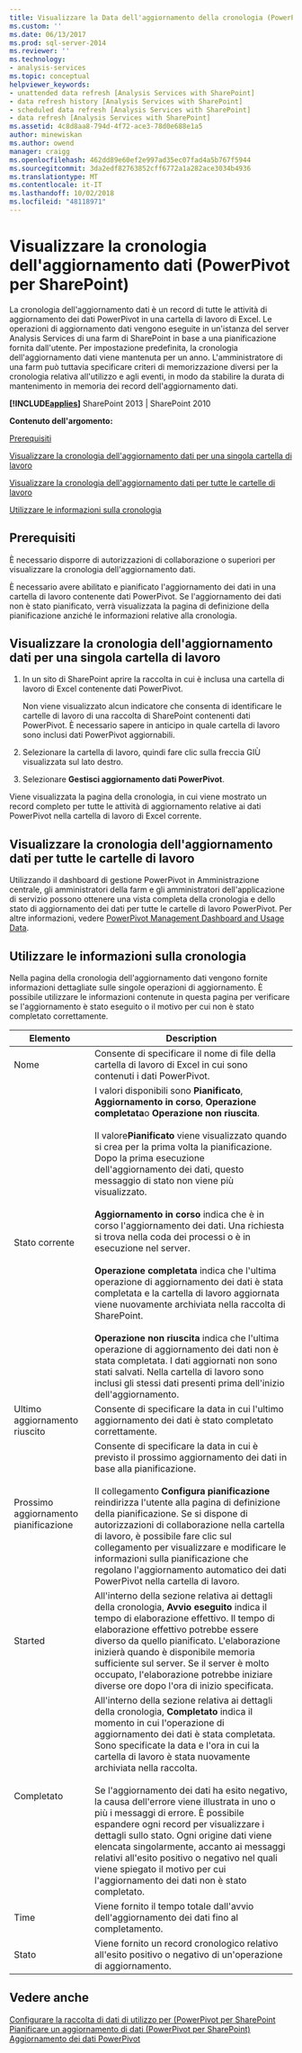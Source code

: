 ```yaml
---
title: Visualizzare la Data dell'aggiornamento della cronologia (PowerPivot per SharePoint) | Microsoft Docs
ms.custom: ''
ms.date: 06/13/2017
ms.prod: sql-server-2014
ms.reviewer: ''
ms.technology:
- analysis-services
ms.topic: conceptual
helpviewer_keywords:
- unattended data refresh [Analysis Services with SharePoint]
- data refresh history [Analysis Services with SharePoint]
- scheduled data refresh [Analysis Services with SharePoint]
- data refresh [Analysis Services with SharePoint]
ms.assetid: 4c8d8aa8-794d-4f72-ace3-78d0e688e1a5
author: minewiskan
ms.author: owend
manager: craigg
ms.openlocfilehash: 462dd89e60ef2e997ad35ec07fad4a5b767f5944
ms.sourcegitcommit: 3da2edf82763852cff6772a1a282ace3034b4936
ms.translationtype: MT
ms.contentlocale: it-IT
ms.lasthandoff: 10/02/2018
ms.locfileid: "48118971"
---
```

# <a name="view-data-refresh-history-powerpivot-for-sharepoint"></a>Visualizzare la cronologia dell'aggiornamento dati (PowerPivot per SharePoint)
  La cronologia dell'aggiornamento dati è un record di tutte le attività di aggiornamento dei dati PowerPivot in una cartella di lavoro di Excel. Le operazioni di aggiornamento dati vengono eseguite in un'istanza del server Analysis Services di una farm di SharePoint in base a una pianificazione fornita dall'utente. Per impostazione predefinita, la cronologia dell'aggiornamento dati viene mantenuta per un anno. L'amministratore di una farm può tuttavia specificare criteri di memorizzazione diversi per la cronologia relativa all'utilizzo e agli eventi, in modo da stabilire la durata di mantenimento in memoria dei record dell'aggiornamento dati.  
  
 **[!INCLUDE[applies](../../includes/applies-md.md)]**  SharePoint 2013 | SharePoint 2010  
  
 **Contenuto dell'argomento:**  
  
 [Prerequisiti](#prereq)  
  
 [Visualizzare la cronologia dell'aggiornamento dati per una singola cartella di lavoro](#viewhistory)  
  
 [Visualizzare la cronologia dell'aggiornamento dati per tutte le cartelle di lavoro](#viewITOps)  
  
 [Utilizzare le informazioni sulla cronologia](#pageelements)  
  
##  <a name="prereq"></a> Prerequisiti  
 È necessario disporre di autorizzazioni di collaborazione o superiori per visualizzare la cronologia dell'aggiornamento dati.  
  
 È necessario avere abilitato e pianificato l'aggiornamento dei dati in una cartella di lavoro contenente dati PowerPivot. Se l'aggiornamento dei dati non è stato pianificato, verrà visualizzata la pagina di definizione della pianificazione anziché le informazioni relative alla cronologia.  
  
##  <a name="viewhistory"></a> Visualizzare la cronologia dell'aggiornamento dati per una singola cartella di lavoro  
  
1.  In un sito di SharePoint aprire la raccolta in cui è inclusa una cartella di lavoro di Excel contenente dati PowerPivot.  
  
     Non viene visualizzato alcun indicatore che consenta di identificare le cartelle di lavoro di una raccolta di SharePoint contenenti dati PowerPivot. È necessario sapere in anticipo in quale cartella di lavoro sono inclusi dati PowerPivot aggiornabili.  
  
2.  Selezionare la cartella di lavoro, quindi fare clic sulla freccia GIÙ visualizzata sul lato destro.  
  
3.  Selezionare **Gestisci aggiornamento dati PowerPivot**.  
  
 Viene visualizzata la pagina della cronologia, in cui viene mostrato un record completo per tutte le attività di aggiornamento relative ai dati PowerPivot nella cartella di lavoro di Excel corrente.  
  
##  <a name="viewITOps"></a> Visualizzare la cronologia dell'aggiornamento dati per tutte le cartelle di lavoro  
 Utilizzando il dashboard di gestione PowerPivot in Amministrazione centrale, gli amministratori della farm e gli amministratori dell'applicazione di servizio possono ottenere una vista completa della cronologia e dello stato di aggiornamento dei dati per tutte le cartelle di lavoro PowerPivot. Per altre informazioni, vedere [PowerPivot Management Dashboard and Usage Data](power-pivot-management-dashboard-and-usage-data.md).  
  
##  <a name="pageelements"></a> Utilizzare le informazioni sulla cronologia  
 Nella pagina della cronologia dell'aggiornamento dati vengono fornite informazioni dettagliate sulle singole operazioni di aggiornamento. È possibile utilizzare le informazioni contenute in questa pagina per verificare se l'aggiornamento è stato eseguito o il motivo per cui non è stato completato correttamente.  
  
|Elemento|Description|  
|----------|-----------------|  
|Nome|Consente di specificare il nome di file della cartella di lavoro di Excel in cui sono contenuti i dati PowerPivot.|  
|Stato corrente|I valori disponibili sono **Pianificato**, **Aggiornamento in corso**, **Operazione completata**o **Operazione non riuscita**.<br /><br /> Il valore**Pianificato** viene visualizzato quando si crea per la prima volta la pianificazione. Dopo la prima esecuzione dell'aggiornamento dei dati, questo messaggio di stato non viene più visualizzato.<br /><br /> **Aggiornamento in corso** indica che è in corso l'aggiornamento dei dati. Una richiesta si trova nella coda dei processi o è in esecuzione nel server.<br /><br /> **Operazione completata** indica che l'ultima operazione di aggiornamento dei dati è stata completata e la cartella di lavoro aggiornata viene nuovamente archiviata nella raccolta di SharePoint.<br /><br /> **Operazione non riuscita** indica che l'ultima operazione di aggiornamento dei dati non è stata completata. I dati aggiornati non sono stati salvati. Nella cartella di lavoro sono inclusi gli stessi dati presenti prima dell'inizio dell'aggiornamento.|  
|Ultimo aggiornamento riuscito|Consente di specificare la data in cui l'ultimo aggiornamento dei dati è stato completato correttamente.|  
|Prossimo aggiornamento pianificazione|Consente di specificare la data in cui è previsto il prossimo aggiornamento dei dati in base alla pianificazione.<br /><br /> Il collegamento **Configura pianificazione** reindirizza l'utente alla pagina di definizione della pianificazione. Se si dispone di autorizzazioni di collaborazione nella cartella di lavoro, è possibile fare clic sul collegamento per visualizzare e modificare le informazioni sulla pianificazione che regolano l'aggiornamento automatico dei dati PowerPivot nella cartella di lavoro.|  
|Started|All'interno della sezione relativa ai dettagli della cronologia, **Avvio eseguito** indica il tempo di elaborazione effettivo. Il tempo di elaborazione effettivo potrebbe essere diverso da quello pianificato. L'elaborazione inizierà quando è disponibile memoria sufficiente sul server. Se il server è molto occupato, l'elaborazione potrebbe iniziare diverse ore dopo l'ora di inizio specificata.|  
|Completato|All'interno della sezione relativa ai dettagli della cronologia, **Completato** indica il momento in cui l'operazione di aggiornamento dei dati è stata completata. Sono specificate la data e l'ora in cui la cartella di lavoro è stata nuovamente archiviata nella raccolta.<br /><br /> Se l'aggiornamento dei dati ha esito negativo, la causa dell'errore viene illustrata in uno o più i messaggi di errore. È possibile espandere ogni record per visualizzare i dettagli sullo stato. Ogni origine dati viene elencata singolarmente, accanto ai messaggi relativi all'esito positivo o negativo nel quali viene spiegato il motivo per cui l'aggiornamento dei dati non è stato completato.|  
|Time|Viene fornito il tempo totale dall'avvio dell'aggiornamento dei dati fino al completamento.|  
|Stato|Viene fornito un record cronologico relativo all'esito positivo o negativo di un'operazione di aggiornamento.|  
  
## <a name="see-also"></a>Vedere anche  
 [Configurare la raccolta di dati di utilizzo per &#40;PowerPivot per SharePoint](configure-usage-data-collection-for-power-pivot-for-sharepoint.md)   
 [Pianificare un aggiornamento di dati &#40;PowerPivot per SharePoint&#41;](../schedule-a-data-refresh-powerpivot-for-sharepoint.md)   
 [Aggiornamento dei dati PowerPivot](power-pivot-data-refresh.md)  
  
  
